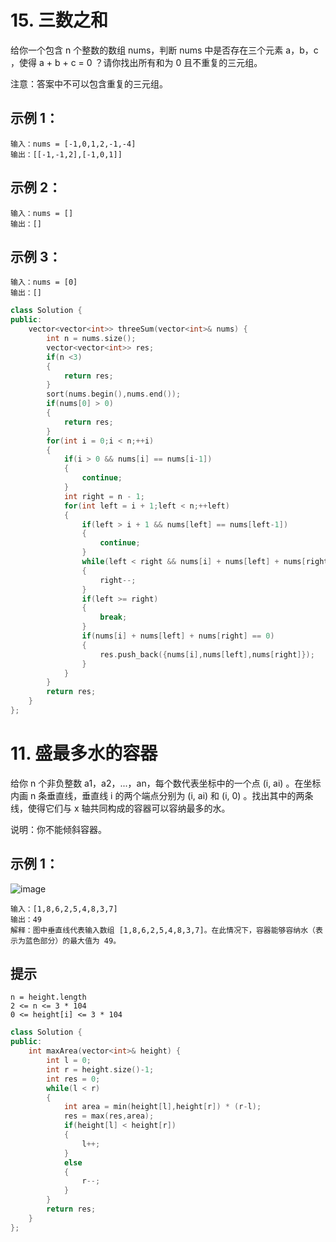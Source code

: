 # 15. 三数之和
给你一个包含 n 个整数的数组 nums，判断 nums 中是否存在三个元素 a，b，c ，使得 a + b + c = 0 ？请你找出所有和为 0 且不重复的三元组。

注意：答案中不可以包含重复的三元组。
## 示例 1：
```
输入：nums = [-1,0,1,2,-1,-4]
输出：[[-1,-1,2],[-1,0,1]]
```
## 示例 2：
```
输入：nums = []
输出：[]
```
## 示例 3：
```
输入：nums = [0]
输出：[]
```
```c++
class Solution {
public:
    vector<vector<int>> threeSum(vector<int>& nums) {
        int n = nums.size();
        vector<vector<int>> res;
        if(n <3)
        {
            return res;
        }
        sort(nums.begin(),nums.end());
        if(nums[0] > 0)
        {
            return res;
        }
        for(int i = 0;i < n;++i)
        {
            if(i > 0 && nums[i] == nums[i-1])
            {
                continue;
            }
            int right = n - 1;
            for(int left = i + 1;left < n;++left)
            {
                if(left > i + 1 && nums[left] == nums[left-1])
                {
                    continue;
                }
                while(left < right && nums[i] + nums[left] + nums[right] > 0)
                {
                    right--;
                }
                if(left >= right)
                {
                    break;
                }
                if(nums[i] + nums[left] + nums[right] == 0)
                {
                    res.push_back({nums[i],nums[left],nums[right]});
                }
            }
        }
        return res;
    }
};
```

# 11. 盛最多水的容器
给你 n 个非负整数 a1，a2，...，an，每个数代表坐标中的一个点 (i, ai) 。在坐标内画 n 条垂直线，垂直线 i 的两个端点分别为 (i, ai) 和 (i, 0) 。找出其中的两条线，使得它们与 x 轴共同构成的容器可以容纳最多的水。

说明：你不能倾斜容器。
## 示例 1：
![image](https://user-images.githubusercontent.com/60544624/113107537-a2135f80-9236-11eb-9e94-836c31e7b87d.png)
```
输入：[1,8,6,2,5,4,8,3,7]
输出：49 
解释：图中垂直线代表输入数组 [1,8,6,2,5,4,8,3,7]。在此情况下，容器能够容纳水（表示为蓝色部分）的最大值为 49。
```
## 提示
```
n = height.length
2 <= n <= 3 * 104
0 <= height[i] <= 3 * 104
```
```c++
class Solution {
public:
    int maxArea(vector<int>& height) {
        int l = 0;
        int r = height.size()-1;
        int res = 0;
        while(l < r)
        {
            int area = min(height[l],height[r]) * (r-l);
            res = max(res,area);
            if(height[l] < height[r])
            {
                l++;
            }
            else
            {
                r--;
            }
        }
        return res;
    }
};
```

